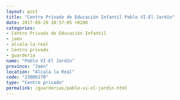 ```yaml
---
layout: post
title: "Centro Privado de Educación Infantil Pablo VI-El Jardín"
date: 2017-09-20 20:57:05 +0200
categories:
- Centro Privado de Educación Infantil
- jaen
- alcala-la-real
- Centro privado
- guarderia
name: "Pablo VI-El Jardín"
province: "Jaén"
location: "Alcala la Real"
code: "23006170"
type: "Centro privado"
permalink: /guarderias/pablo-vi-el-jardin.html
---
```

